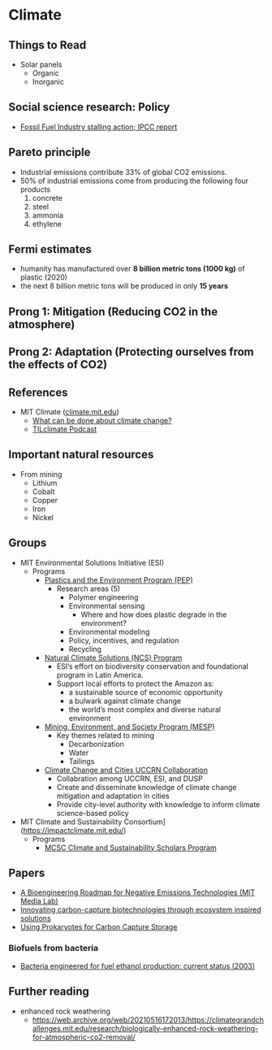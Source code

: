 # Climate

## Things to Read
- Solar panels
    - Organic
    - Inorganic

## Social science research: Policy 
- [Fossil Fuel Industry stalling action; IPCC report](https://www.theguardian.com/environment/2022/apr/05/ipcc-report-scientists-climate-crisis-fossil-fuels)

## Pareto principle
- Industrial emissions contribute 33% of global CO2 emissions.
- 50% of industrial emissions come from producing the following four products
    1. concrete
    2. steel
    3. ammonia
    4. ethylene

## Fermi estimates
- humanity has manufactured over **8 billion metric tons (1000 kg)** of plastic (2020)
- the next 8 billion metric tons will be produced in only **15 years**

## Prong 1: Mitigation (Reducing CO2 in the atmosphere)

## Prong 2: Adaptation (Protecting ourselves from the effects of CO2)

## References
- MIT Climate ([climate.mit.edu](https://climate.mit.edu))
    - [What can be done about climate change?](https://climate.mit.edu/what-can-be-done-about-climate-change)
    - [TILclimate Podcast](https://climate.mit.edu/tilclimate-podcast)

## Important natural resources
- From mining
    - Lithium
    - Cobalt
    - Copper
    - Iron
    - Nickel

## Groups
- MIT Environmental Solutions Initiative (ESI)
    - Programs
        - [Plastics and the Environment Program (PEP)](https://archive.ph/N5e3S)
            - Research areas (5)
                - Polymer engineering
                - Environmental sensing
                    - Where and how does plastic degrade in the environment?
                - Environmental modeling
                - Policy, incentives, and regulation
                - Recycling
        - [Natural Climate Solutions (NCS) Program](https://archive.ph/t3fbD)
            - ESI’s effort on biodiversity conservation and foundational program in Latin America.
            - Support local efforts to protect the Amazon as:
                - a sustainable source of economic opportunity
                - a bulwark against climate change
                - the world’s most complex and diverse natural environment
        - [Mining, Environment, and Society Program (MESP)](https://environmentalsolutions.mit.edu/mining-environment-society-program/)
            - Key themes related to mining
                - Decarbonization
                - Water
                - Tailings
        - [Climate Change and Cities UCCRN Collaboration](https://archive.ph/xHnW8)
            - Collabration among UCCRN, ESI, and DUSP
            - Create and disseminate knowledge of climate change mitigation and adaptation in cities
            - Provide city-level authority with knowledge to inform climate science-based policy
- MIT Climate and Sustainability Consortium](https://impactclimate.mit.edu/)
  - Programs
    - [MCSC Climate and Sustainability Scholars Program](https://impactclimate.mit.edu/climate-and-sustainability-scholars/)

## Papers
- [A Bioengineering Roadmap for Negative Emissions Technologies (MIT Media Lab)](https://dam-prod.media.mit.edu/x/2021/02/14/Sclarsic-MS-21.pdf)
- [Innovating carbon-capture biotechnologies through ecosystem inspired solutions](https://www.cell.com/one-earth/pdf/S2590-3322(20)30652-7.pdf)
- [Using Prokaryotes for Carbon Capture Storage](https://www.cell.com/trends/biotechnology/pdf/S0167-7799(16)30093-2.pdf)

### Biofuels from bacteria
- [Bacteria engineered for fuel ethanol production: current status (2003)](https://link.springer.com/article/10.1007%2Fs00253-003-1444-y)

## Further reading
- enhanced rock weathering
    - https://web.archive.org/web/20210516172013/https://climategrandchallenges.mit.edu/research/biologically-enhanced-rock-weathering-for-atmospheric-co2-removal/
